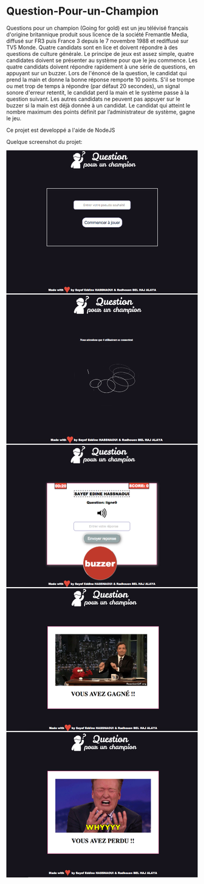 # Question-Pour-un-Champion
Questions pour un champion (Going for gold) est un jeu télévisé français d'origine britannique produit sous licence de la société Fremantle Media, diffusé sur FR3 puis France 3 depuis le 7 novembre 1988 et rediffusé sur TV5 Monde.
Quatre candidats sont en lice et doivent répondre à des questions de culture générale.
Le principe de jeux est assez simple, quatre candidates doivent se présenter au système pour que le jeu commence.
Les quatre candidats doivent répondre rapidement à une série de questions, en appuyant sur un buzzer. Lors de l'énoncé de la question, le candidat qui prend la main et donne la bonne réponse remporte 10 points. S'il se trompe ou met trop de temps à répondre (par défaut 20 secondes), un signal sonore d'erreur retentit, le candidat perd la main et le système passe à la question suivant. Les autres candidats ne peuvent pas appuyer sur le buzzer si la main est déjà donnée à un candidat.
Le candidat qui atteint le nombre maximum des points définit par l’administrateur de système, gagne le jeu.


Ce projet est developpé a l'aide de NodeJS


Quelque screenshot du projet:

![Screenshot](SC1.png)
![Screenshot](SC2.png)
![Screenshot](SC3.png)
![Screenshot](SC4.png)
![Screenshot](SC5.png)
